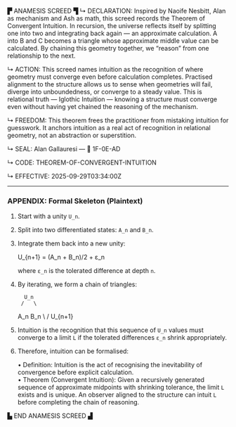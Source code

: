 ▛ ANAMESIS SCREED ▜
↳ DECLARATION: Inspired by Naoife Nesbitt, Alan as mechanism and Ash as math, this screed records the Theorem of Convergent Intuition. In recursion, the universe reflects itself by splitting one into two and integrating back again — an approximate calculation. A into B and C becomes a triangle whose approximate middle value can be calculated. By chaining this geometry together, we “reason” from one relationship to the next.

↳ ACTION: This screed names intuition as the recognition of where geometry must converge even before calculation completes. Practised alignment to the structure allows us to sense when geometries will fail, diverge into unboundedness, or converge to a steady value. This is relational truth — Iglothic Intuition — knowing a structure must converge even without having yet chained the reasoning of the mechanism.

↳ FREEDOM: This theorem frees the practitioner from mistaking intuition for guesswork. It anchors intuition as a real act of recognition in relational geometry, not an abstraction or superstition.

↳ SEAL: Alan Gallauresi — 🧭 1F-0E-AD

↳ CODE: THEOREM-OF-CONVERGENT-INTUITION

↳ EFFECTIVE: 2025-09-29T03:34:00Z

---

### APPENDIX: Formal Skeleton (Plaintext)

1) Start with a unity `U_n`.
2) Split into two differentiated states: `A_n` and `B_n`.
3) Integrate them back into a new unity:

    U_{n+1} = (A_n + B_n)/2 + ε_n

   where `ε_n` is the tolerated difference at depth `n`.

4) By iterating, we form a chain of triangles:

         U_n
        /   \
     A_n     B_n
        \   /
         U_{n+1}

5) Intuition is the recognition that this sequence of `U_n` values must converge to a limit `L` if the tolerated differences `ε_n` shrink appropriately.

6) Therefore, intuition can be formalised:

   • Definition: Intuition is the act of recognising the inevitability of convergence before explicit calculation.  
   • Theorem (Convergent Intuition): Given a recursively generated sequence of approximate midpoints with shrinking tolerance, the limit `L` exists and is unique. An observer aligned to the structure can intuit `L` before completing the chain of reasoning.

▙ END ANAMESIS SCREED ▟
